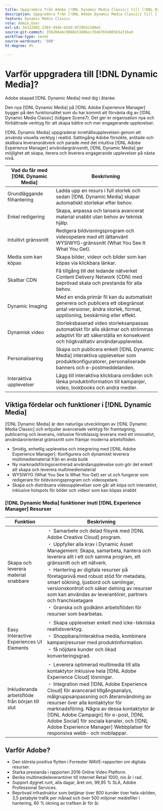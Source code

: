 ```yaml
---
title: Uppgradera från Adobe [!DNL Dynamic Media Classic] till [!DNL Dynamic Media] på [!DNL Experience Manager] Resurser
description: Uppgradera från [!DNL Adobe Dynamic Media Classic] till [!DNL Dynamic Media] på [!DNL Adobe Experience Manager]. Läs om de viktigaste fördelarna och funktionerna i [!DNL Dynamic Media]. Granska jämförelsen av funktioner, frågor och svar om uppgradering och beredskapskontrolllistan.
feature: Dynamic Media Classic
role: Admin,User
exl-id: 5e322d81-1303-494b-b5dd-df29b5c5d8e2
source-git-commit: 358284e6c9888e5188bec35eb7b5408563a71bad
workflow-type: tm+mt
source-wordcount: '560'
ht-degree: 0%

---
```


# Varför uppgradera till [!DNL Dynamic Media]?

Adobe skapad [!DNL Dynamic Media] med dig i åtanke.

Den nya [!DNL Dynamic Media] på [!DNL Adobe Experience Manager] bygger på den funktionalitet som du har kommit att förvänta dig av [!DNL Dynamic Media Classic] (tidigare Scene7). Det ger er organisation nya och förbättrade verktyg för att skapa bättre och mer engagerande upplevelser.

[!DNL Dynamic Media] uppgraderar innehållsupplevelsen genom att använda visuella verktyg i realtid. Sattingång Adobe försökte, anlitade och skalbara leveransnätverk och parade med det intuitiva [!DNL Adobe Experience Manager] användargränssnitt, [!DNL Dynamic Media] ger möjlighet att skapa, iterera och leverera engagerande upplevelser på nästa nivå.

| Vad du får med [!DNL Dynamic Media] | Beskrivning |
| --- | --- |
| Grundläggande filhantering | Ladda upp en resurs i full storlek och sedan [!DNL Dynamic Media] skapar automatiskt storlekar efter behov. |
| Enkel redigering | Skapa, anpassa och lansera avancerat material snabbt utan behov av teknisk hjälp. |
| Intuitivt gränssnitt | Redigera bildvisningsprogram och videospelare med ett lättanvänt WYSIWYG-gränssnitt (What You See It What You Get). |
| Media som kan köpas | Skapa bilder, videor och bilder som kan köpas via klickbara länkar. |
| Skalbar CDN | Få tillgång till det ledande nätverket Content Delivery Network (CDN) med beprövad skala och prestanda för alla behov. |
| Dynamic Imaging | Med en enda primär fil kan du automatiskt generera och publicera ett obegränsat antal versioner, ändra storlek, format, upplösning, beskärning eller effekt. |
| Dynamisk video | Storleksbaserad video storleksanpassas automatiskt för alla skärmar och strömmas adaptivt för att säkerställa en konsekvent och högkvalitativ användarupplevelse. |
| Personalisering | Skapa och publicera enkelt [!DNL Dynamic Media] interaktiva upplevelser som produktkonfiguratorer, personaliserade banners och e-postmeddelanden. |
| Interaktiva upplevelser | Lägg till interaktiva klickbara områden och länka produktinformation till kampanjer, video, lookbooks och andra medier. |

## Viktiga fördelar och funktioner i [!DNL Dynamic Media]

[!DNL Dynamic Media] är den naturliga utvecklingen av [!DNL Dynamic Media Classic] och erbjuder avancerade verktyg för framtagning, publicering och leverans, inklusive förstklassig leverans med ett innovativt, användarorienterat gränssnitt som främjar moderna arbetsflöden.

* Smidig, enhetlig upplevelse och integrering med [!DNL Adobe Experience Manager]: Konfigurera och dynamiskt leverera multimediematerial från en enda butik
* Ny marknadsföringscentrerad användarupplevelse som gör det enkelt att skapa och leverera multimediematerial
* WYSIWYG (What You See Is What You Get) ser ut och fungerar som redigerare för bildvisningsprogram och videospelare.
* Skapa och distribuera videoupplevelser som går att köpa och interaktivt, inklusive hotspots för bilder och videor som kan köpas snabbt

### [!DNL Dynamic Media] funktioner inuti [!DNL Experience Manager] Resurser

| Funktion | Beskrivning |
| --- | --- |
| Skapa och leverera material snabbare | ・ Samarbete och delad filsynk med [!DNL Adobe Creative Cloud] program.<br>・ Uppfyller alla krav i Dynamic Asset Management: Skapa, samarbeta, hantera och leverera allt i ett och samma program, ett gränssnitt och ett nätverk.<br>・ Hantering av digitala resurser på företagsnivå med robust stöd för metadata, smart sökning, ljusbord och samlingar, versionskontroll och säker delning av resurser som kan användas av leverantörer, partners och franchisetagare<br>・ Granska och godkänn arbetsflöden för resurser som bearbetas. |
| Easy Interactive Experiences UI Elements | ・ Skapa upplevelser enkelt med icke-tekniska realtidsverktyg.<br>・ Shoppbara/interaktiva media, kombinera kampanjresurser med produktinformation.<br>・ få nöjdare kunder och ökad konverteringsgrad. |
| Inkluderande arbetsflöde från början till slut | ・ Leverera optimerad multimedia till alla kontaktytor inklusive hela [!DNL Adobe Experience Cloud] lösningar.<br>・ Integration med [!DNL Adobe Experience Cloud] för avancerad tillgångsanalys, målgruppsanpassning och återanvändning av resurser över alla kontaktytor för marknadsföring. Några av dessa kontaktytor är [!DNL Adobe Campaign] för e-post, [!DNL Adobe Social] för sociala kanaler, och [!DNL Adobe Experience Manager] Webbplatser för responsiva webb- och mobilappar. |

## Varför Adobe?

* Den största positiva flytten i Forrester WAVE-rapporten om digitala resurser.
* Starka prestanda i rapporten 2016 Online Video Platform.
* Berika multimedieleverantörer till Internet Retail 1000, nio år i rad.
* Support dygnet runt, alla dagar, året om, 99,95 % SLA, Adobe Professional Services.
* Beprövad infrastruktur som betjänar över 800 kunder över hela världen, 3,5 petabyte trafik per månad och över 500 miljoner mediefiler i hantering, 60 % ökning av trafiken år för år.
